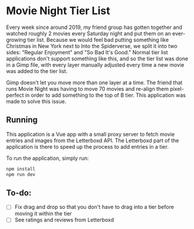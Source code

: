 # Movie Night Tier List

Every week since around 2019, my friend group has gotten together and watched roughly 2 movies every Saturday night and put them on an ever-growing tier list. Because we would feel bad putting something like Christmas in New York next to Into the Spiderverse, we split it into two sides: "Regular Enjoyment" and "So Bad It's Good." Normal tier list applications don't support something like this, and so the tier list was done in a Gimp file, with every layer manually adjusted every time a new movie was added to the tier list.

Gimp doesn't let you move more than one layer at a time. The friend that runs Movie Night was having to move 70 movies and re-align them pixel-perfect in order to add something to the top of B tier. This application was made to solve this issue.

## Running
This application is a Vue app with a small proxy server to fetch movie entries and images from the Letterboxd API. The Letterboxd part of the application is there to speed up the process to add entries in a tier.

To run the application, simply run:
```bash
npm install
npm run dev
```

## To-do:
- [ ] Fix drag and drop so that you don't have to drag into a tier before moving it within the tier
- [ ] See ratings and reviews from Letterboxd